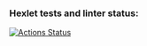 ### Hexlet tests and linter status:
[![Actions Status](https://github.com/RD1878/frontend-testing-react-project-lvl2/workflows/hexlet-check/badge.svg)](https://github.com/RD1878/frontend-testing-react-project-lvl2/actions)